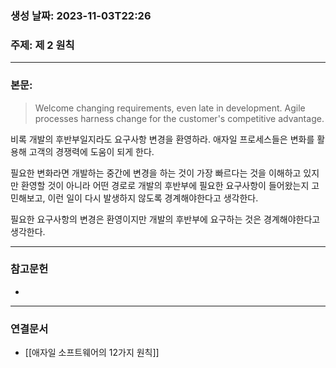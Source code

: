 ### 생성 날짜: 2023-11-03T22:26
### 주제: 제 2 원칙
---
### 본문:
>Welcome changing requirements, even late in development. Agile processes harness change for the customer's competitive advantage.

비록 개발의 후반부일지라도 요구사항 변경을 환영하라. 애자일 프로세스들은 변화를 활용해 고객의 경쟁력에 도움이 되게 한다.

필요한 변화라면 개발하는 중간에 변경을 하는 것이 가장 빠르다는 것을 이해하고 있지만 환영할 것이 아니라 어떤 경로로 개발의 후반부에 필요한 요구사항이 들어왔는지 고민해보고, 이런 일이 다시 발생하지 않도록 경계해야한다고 생각한다.

필요한 요구사항의 변경은 환영이지만 개발의 후반부에 요구하는 것은 경계해야한다고 생각한다.

---
### 참고문헌
- 
---
### 연결문서
- [[애자일 소프트웨어의 12가지 원칙]]


